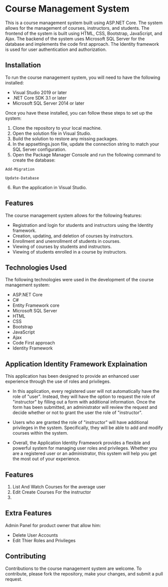 # Course Management System

This is a course management system built using ASP.NET Core. The system allows for the management of courses, instructors, and students. The frontend of the system is built using HTML, CSS, Bootstrap, JavaScript, and Ajax. The backend of the system uses Microsoft SQL Server for the database and implements the code first approach. The Identity framework is used for user authentication and authorization.

## Installation
To run the course management system, you will need to have the following installed:

* Visual Studio 2019 or later
* .NET Core SDK 3.1 or later
* Microsoft SQL Server 2014 or later

Once you have these installed, you can follow these steps to set up the system:

1. Clone the repository to your local machine.
2. Open the solution file in Visual Studio.
3. Build the solution to restore any missing packages.
4. In the appsettings.json file, update the connection string to match your SQL Server configuration.
5. Open the Package Manager Console and run the following command to create the database:


```
Add-Migration
```

```
Update-Database
```
6. Run the application in Visual Studio.

## Features
The course management system allows for the following features:

* Registration and login for students and instructors using the Identity framework.
* Creation, updating, and deletion of courses by instructors.
* Enrollment and unenrollment of students in courses.
* Viewing of courses by students and instructors.
* Viewing of students enrolled in a course by instructors.

## Technologies Used
The following technologies were used in the development of the course management system:

- ASP.NET Core
- C#
- Entity Framework core
- Microsoft SQL Server
- HTML
- CSS
- Bootstrap
- JavaScript
- Ajax
- Code First approach
- Identity Framework

## Application Identity Framework Explaination
This application has been designed to provide an enhanced user experience through the use of roles and privileges.

- In this application, every registered user will not automatically have the role of "user". Instead, they will have the option to request the role of "instructor" by filling out a form with additional information. Once the form has been submitted, an administrator will review the request and decide whether or not to grant the user the role of "instructor".

- Users who are granted the role of "instructor" will have additional privileges in the system. Specifically, they will be able to add and modify courses within the system.

- Overall, the Application Identity Framework provides a flexible and powerful system for managing user roles and privileges. Whether you are a registered user or an administrator, this system will help you get the most out of your experience.
 
 ## Features
 1. List And Watch Courses for the average user
 2. Edit Create Courses For the instructor
 3.
 ## Extra Features
 Admin Panel for product owner that allow him:
 - Delete User Accounts 
 - Edit Thier Roles and Privileges 
 
## Contributing
 Contributions to the course management system are welcome. To contribute, please fork the repository, make your changes, and submit a pull request.
